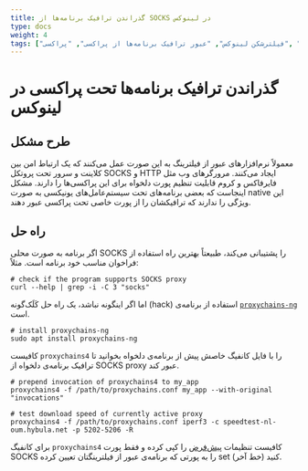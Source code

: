 ```yaml
---
title: گذراندن ترافیک برنامه‌ها از SOCKS در لینوکس
type: docs
weight: 4
tags: ["فیلترشکن لینوکس", "عبور ترافیک برنامه‌ها از پراکسی", "پراکسی", "socks", "ساکس", "اوبونتو"]
---
```


# گذراندن ترافیک برنامه‌ها تحت پراکسی در لینوکس

## طرح مشکل
معمولاً نرم‌افزارهای عبور از فیلترینگ به این صورت عمل می‌کنند که یک ارتباط امن بین کلاینت و سرور تحت پروتکل SOCKS و HTTP ایجاد می‌کنند.
مرورگرهای وب مثل فایرفاکس و کروم قابلیت تنظیم پورت دلخواه برای این پراکسی‌ها را دارند.
مشکل اینجاست که بعضی برنامه‌های تحت سیستم‌عامل‌های یونیکسی به صورت native این ویژگی را ندارند که ترافیکشان را از پورت خاصی تحت پراکسی عبور دهند.

## راه حل

اگر برنامه به صورت محلی SOCKS را پشتیبانی می‌کند، طبیعتاً بهترین راه استفاده از فراخوان مناسب خود برنامه است. مثلاً:

<pre dir="ltr"><code># check if the program supports SOCKS proxy
curl --help | grep -i -C 3 "socks"
</code></pre>

اما اگر اینگونه نباشد، یک راه حل کَلَک‌گونه (hack) استفاده از برنامه‌ی [`proxychains-ng`](https://github.com/rofl0r/proxychains-ng) است.

<pre dir="ltr"><code># install proxychains-ng
sudo apt install proxychains-ng
</code></pre>

کافیست `proxychains4` را با فایل کانفیگ خاصش پیش از برنامه‌ی دلخواه بخوانید تا ترافیک برنامه‌ی دلخواه از SOCKS proxy عبور کند.

<pre dir="ltr"><code># prepend invocation of proxychains4 to my_app
proxychains4 -f /path/to/proxychains.conf my_app --with-original "invocations"

# test download speed of currently active proxy
proxychains4 -f /path/to/proxychains.conf iperf3 -c speedtest-nl-oum.hybula.net -p 5202-5206 -R
</code></pre>

برای کانفیگ `proxychains4` کافیست تنظیمات [پیش‌فرض](https://github.com/rofl0r/proxychains-ng/raw/master/src/proxychains.conf) را کپی کرده و فقط پورت SOCKS را به پورتی که برنامه‌ی عبور از فیلترینگتان تعیین کرده set کنید (خط آخر).
